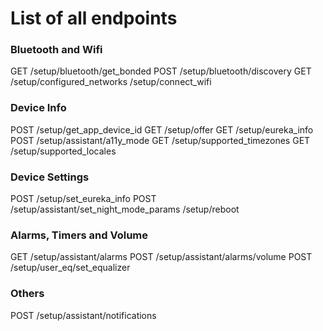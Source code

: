 
# List of all endpoints

### Bluetooth and Wifi
GET /setup/bluetooth/get_bonded
POST /setup/bluetooth/discovery
GET /setup/configured_networks
/setup/connect_wifi

### Device Info
POST /setup/get_app_device_id
GET /setup/offer
GET /setup/eureka_info
POST /setup/assistant/a11y_mode
GET /setup/supported_timezones
GET /setup/supported_locales

### Device Settings
POST /setup/set_eureka_info
POST /setup/assistant/set_night_mode_params
/setup/reboot

### Alarms, Timers and Volume
GET /setup/assistant/alarms
POST /setup/assistant/alarms/volume
POST /setup/user_eq/set_equalizer

### Others
POST /setup/assistant/notifications
